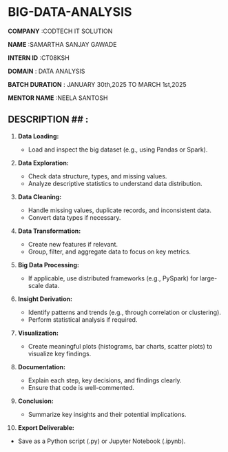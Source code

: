 # BIG-DATA-ANALYSIS

**COMPANY** :CODTECH IT SOLUTION

**NAME** :SAMARTHA SANJAY GAWADE

**INTERN ID** :CT08KSH

**DOMAIN** : DATA ANALYSIS

**BATCH DURATION** : JANUARY 30th,2025 TO MARCH 1st,2025

**MENTOR NAME** :NEELA SANTOSH


## DESCRIPTION ## :
1. **Data Loading:**  
   - Load and inspect the big dataset (e.g., using Pandas or Spark).

2. **Data Exploration:**  
   - Check data structure, types, and missing values.  
   - Analyze descriptive statistics to understand data distribution.

3. **Data Cleaning:**  
   - Handle missing values, duplicate records, and inconsistent data.  
   - Convert data types if necessary.

4. **Data Transformation:**  
   - Create new features if relevant.  
   - Group, filter, and aggregate data to focus on key metrics.

5. **Big Data Processing:**  
   - If applicable, use distributed frameworks (e.g., PySpark) for large-scale data.

6. **Insight Derivation:**  
   - Identify patterns and trends (e.g., through correlation or clustering).  
   - Perform statistical analysis if required.

7. **Visualization:**  
   - Create meaningful plots (histograms, bar charts, scatter plots) to visualize key findings.

8. **Documentation:**  
   - Explain each step, key decisions, and findings clearly.  
   - Ensure that code is well-commented.

9. **Conclusion:**  
   - Summarize key insights and their potential implications.

10. **Export Deliverable:**  
   - Save as a Python script (.py) or Jupyter Notebook (.ipynb).
